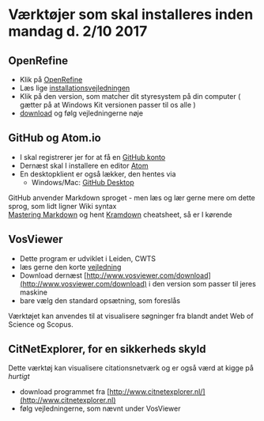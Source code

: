 # Værktøjer som skal installeres inden mandag d. 2/10 2017

## OpenRefine 

- Klik på [OpenRefine](http://openrefine.org/download.html)
- Læs lige [installationsvejledningen](https://github.com/OpenRefine/OpenRefine/wiki/Installation-Instructions) 
- Klik på den version, som matcher dit styresystem på din computer ( gætter på at Windows Kit versionen passer til os alle )
- [download](https://github.com/OpenRefine/OpenRefine/releases/download/2.7/openrefine-win-2.7.zip) og følg vejledningerne nøje

## GitHub og Atom.io

- I skal registrerer jer for at få en [GitHub konto](https://github.com)
- Dernæst skal I installere en editor [Atom](https://atom.io/)
- En desktopklient er også lækker, den hentes via 
  - Windows/Mac: [GitHub Desktop](https://desktop.github.com/)
  
GitHub anvender Markdown sproget - men læs og lær gerne mere om dette sprog, som lidt ligner Wiki syntax  
[Mastering Markdown](https://guides.github.com/features/mastering-markdown/) og hent [Kramdown](https://kramdown.gettalong.org/quickref.html) cheatsheet, så er I kørende 
 
## VosViewer
 
- Dette program er udviklet i Leiden, CWTS
- læs gerne den korte [vejledning](http://www.vosviewer.com/download#Instructions)
- Download dernæst [http://www.vosviewer.com/download](http://www.vosviewer.com/download) i den version som passer til jeres maskine
- bare vælg den standard opsætning, som foreslås
 
Værktøjet kan anvendes til at visualisere søgninger fra blandt andet Web of Science og Scopus. 
 
## CitNetExplorer, for en sikkerheds skyld  
 
Dette værktøj kan visualisere citationsnetværk og er også værd at kigge på _hurtigt_

- download programmet fra [http://www.citnetexplorer.nl/](http://www.citnetexplorer.nl)
- følg vejledningerne, som nævnt under VosViewer 

